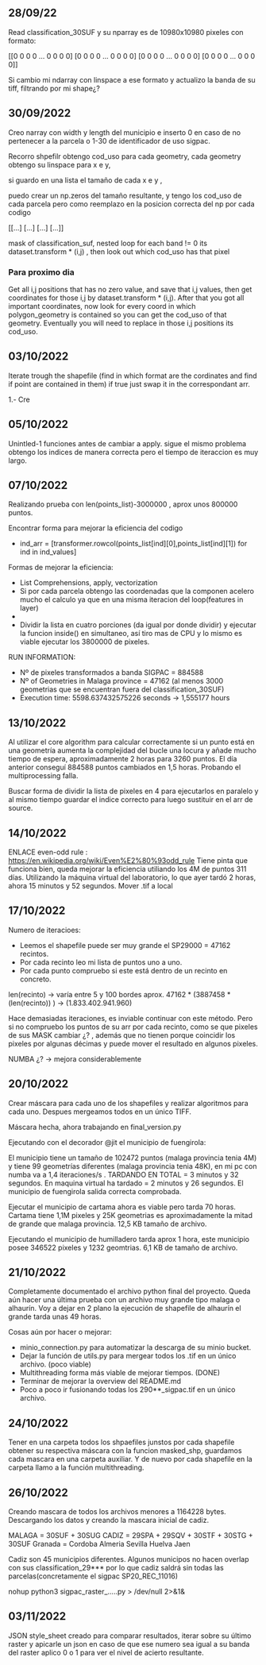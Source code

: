 ## 28/09/22

Read classification_30SUF y su nparray es de 10980x10980 pixeles con formato:

[[0 0 0 0 ... 0 0 0 0]
 [0 0 0 0 ... 0 0 0 0]
 [0 0 0 0 ... 0 0 0 0]
 [0 0 0 0 ... 0 0 0 0]]

 Si cambio mi ndarray con linspace a ese formato y actualizo la banda de su tiff, filtrando por mi shape¿?

 ## 30/09/2022

 Creo narray con width y length del municipio e inserto 0 en caso de no pertenecer a la parcela o 1-30 de identificador de uso sigpac.

Recorro shpefilr obtengo cod_uso para cada geometry, cada geometry obtengo su linspace para x e y, 

si guardo en una lista el tamaño de cada x e y ,

puedo crear un np.zeros del tamaño resultante, y tengo los cod_uso de cada parcela pero como reemplazo en la posicion correcta del np por cada codigo

[[...]
[...]
[...]
[...]]

mask of classification_suf, nested loop for each band != 0 its dataset.transform * (i,j) , then look out which cod_uso has that pixel

### Para proximo dia

Get all i,j positions that has no zero value, and save that i,j values, then get coordinates for those i,j by dataset.transform * (i,j).
After that you got all important coordinates, now look for every coord in which polygon_geometry is contained so you can get the cod_uso of that geometry. Eventually you will need to replace in those i,j positions its cod_uso.

## 03/10/2022

Iterate trough the shapefile (find in which format are the cordinates and find if point are contained in them) if true just swap it in the correspondant arr.

1.- Cre

## 05/10/2022

Unintled-1 funciones antes de cambiar a apply.
sigue el mismo problema obtengo los indices de manera correcta pero el tiempo de iteraccion es muy largo.

## 07/10/2022

Realizando prueba con len(points_list)-3000000 , aprox unos 800000 puntos.

Encontrar forma para mejorar la eficiencia del codigo
- ind_arr = [transformer.rowcol(points_list[ind][0],points_list[ind][1]) for ind in ind_values]

Formas de mejorar la eficiencia:
- List Comprehensions, apply, vectorization
- Si por cada parcela obtengo las coordenadas que la componen acelero mucho el calculo ya que en una misma iteracion del loop(features in layer) 
- 
- Dividir la lista en cuatro porciones (da igual por donde dividir) y ejecutar la funcion inside() en simultaneo, así tiro mas de CPU y lo mismo es viable ejecutar los 3800000 de pixeles.

RUN INFORMATION:

- Nº de pixeles transformados a banda SIGPAC = 884588
- Nº of Geometries in Malaga province = 47162 (al menos 3000 geometrias que se encuentran fuera del classification_30SUF)
- Execution time: 5598.637432575226 seconds -> 1,555177 hours

## 13/10/2022

Al utilizar el core algorithm para calcular correctamente si un punto está en una geometría aumenta la complejidad del bucle una locura y añade mucho tiempo de espera, aproximadamente 2 horas para 3260 puntos. El día anterior conseguí 884588 puntos cambiados en 1,5 horas. Probando el multiprocessing falla. 

Buscar forma de dividir la lista de pixeles en 4 para ejecutarlos en paralelo y al mismo tiempo guardar el indice correcto para luego sustituir en el arr de source.

## 14/10/2022

ENLACE even-odd rule : https://en.wikipedia.org/wiki/Even%E2%80%93odd_rule 
Tiene pinta que funciona bien, queda mejorar la eficiencia utiliando los 4M de puntos 311 días.
Utilizando la máquina virtual del laboratorio, lo que ayer tardó 2 horas, ahora 15 minutos y 52 segundos. Mover .tif a local

## 17/10/2022

Numero de iteracioes:

- Leemos el shapefile puede ser muy grande el SP29000 = 47162 recintos.
- Por cada recinto leo mi lista de puntos uno a uno.
- Por cada punto compruebo si este está dentro de un recinto en concreto.
 
len(recinto) ->  varía entre 5 y 100 bordes aprox.
47162 * (3887458 * (len(recinto)) ) -> (1.833.402.941.960)

Hace demasiadas iteraciones, es inviable continuar con este método. Pero si no compruebo los puntos de su arr por cada recinto, como se que pixeles de sus MASK cambiar ¿? , además que no tienen porque coincidir los pixeles por algunas décimas y puede mover el resultado en algunos pixeles.

NUMBA ¿? -> mejora considerablemente

## 20/10/2022

Crear máscara para cada uno de los shapefiles y realizar algoritmos para cada uno. Despues mergeamos todos en un único TIFF.

Máscara hecha, ahora trabajando en final_version.py

Ejecutando con  el decorador @jit el municipio de fuengirola:

El municipio tiene un tamaño de 102472 puntos (malaga provincia tenia 4M) y tiene 99 geometrías diferentes (malaga provincia tenia 48K), en mi pc con numba va a 1,4 iteraciones/s . TARDANDO EN TOTAL = 3 minutos y 32 segundos.
                                            En maquina virtual ha tardado = 2 minutos y 26 segundos.
El municipio de fuengirola salida correcta comprobada.

Ejecutar el municipio de cartama ahora es viable pero tarda 70 horas. Cartama tiene 1,1M pixeles y 25K geometrias es aproximadamente la mitad de grande que malaga provincia.  12,5 KB tamaño de archivo.

Ejecutando el municipio de humilladero tarda aprox 1 hora, este municipio posee 346522 pixeles y 1232 geomtrias. 6,1 KB de tamaño de archivo.

## 21/10/2022

Completamente documentado el archivo python final del proyecto. Queda aún hacer una última prueba con un archivo muy grande tipo malaga o alhaurín. Voy a dejar en 2 plano la ejecución de shapefile de alhaurín el grande tarda unas 49 horas.

Cosas aún por hacer o mejorar:
- minio_connection.py para automatizar la descarga de su minio bucket.
- Dejar la función de utils.py para mergear todos los .tif en un único archivo. (poco viable)
- Multithreading forma más viable de mejorar tiempos. (DONE)
- Terminar de mejorar la overview del README.md 
- Poco a poco ir fusionando todas los 290**_sigpac.tif en un único archivo.

## 24/10/2022

Tener en una carpeta todos los shpaefiles junstos por cada shapefile obtener su respectiva máscara con la funcion masked_shp, guardamos cada mascara en una carpeta auxiliar. Y de nuevo por cada shapefile en la carpeta llamo a la función multithreading.

## 26/10/2022

Creando mascara de todos los archivos menores a 1164228 bytes. Descargando los datos y creando la mascara inicial de cadiz.

MALAGA = 30SUF + 30SUG
CADIZ = 29SPA + 29SQV + 30STF + 30STG + 30SUF
Granada =
Cordoba
Almeria
Sevilla
Huelva
Jaen

Cadiz son 45 municipios diferentes. Algunos municipos no hacen overlap con sus classification_29*** por lo que cadiz saldrá sin todas las parcelas(concretamente el sigpac SP20_REC_11016)

nohup python3 sigpac_raster_.....py > /dev/null 2>&1&

## 03/11/2022

JSON style_sheet creado para comparar resultados, iterar sobre su último raster y apicarle un json en caso de que ese numero sea igual a su banda del raster aplico 0 o 1 para ver el nivel de acierto resultante. 